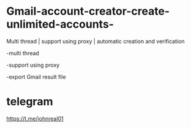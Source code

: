 # Gmail-account-creator-create-unlimited-accounts-
Multi thread | support using proxy | automatic creation and verification 

-multi thread

-support using proxy 

-export Gmail result file

# telegram 
https://t.me/johnreal01
